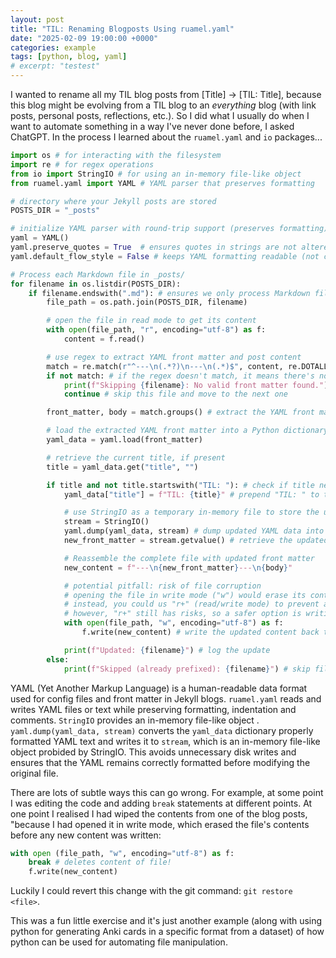 ```yaml
---
layout: post
title: "TIL: Renaming Blogposts Using ruamel.yaml"
date: "2025-02-09 19:00:00 +0000"
categories: example
tags: [python, blog, yaml]
# excerpt: "testest"
---
```


I wanted to rename all my TIL blog posts from \[Title\] -> \[TIL: Title\], because this blog might be evolving from a TIL blog to an _everything_ blog (with link posts, personal posts, reflections, etc.). So I did what I usually do when I want to automate something in a way I've never done before, I asked ChatGPT. In the process I learned about the `ruamel.yaml` and `io` packages...

```python
import os # for interacting with the filesystem
import re # for regex operations
from io import StringIO # for using an in-memory file-like object
from ruamel.yaml import YAML # YAML parser that preserves formatting

# directory where your Jekyll posts are stored
POSTS_DIR = "_posts"

# initialize YAML parser with round-trip support (preserves formatting)
yaml = YAML()
yaml.preserve_quotes = True  # ensures quotes in strings are not altered
yaml.default_flow_style = False # keeps YAML formatting readable (not compact inline style)

# Process each Markdown file in _posts/
for filename in os.listdir(POSTS_DIR):
    if filename.endswith(".md"): # ensures we only process Markdown files
        file_path = os.path.join(POSTS_DIR, filename)

        # open the file in read mode to get its content
        with open(file_path, "r", encoding="utf-8") as f:
            content = f.read()

        # use regex to extract YAML front matter and post content
        match = re.match(r"^---\n(.*?)\n---\n(.*)$", content, re.DOTALL)
        if not match: # if the regex doesn't match, it means there's no valid front matter
            print(f"Skipping {filename}: No valid front matter found.")
            continue # skip this file and move to the next one

        front_matter, body = match.groups() # extract the YAML front matter and post body

        # load the extracted YAML front matter into a Python dictionary
        yaml_data = yaml.load(front_matter)

        # retrieve the current title, if present
        title = yaml_data.get("title", "")

        if title and not title.startswith("TIL: "): # check if title needs updating
            yaml_data["title"] = f"TIL: {title}" # prepend "TIL: " to the title

            # use StringIO as a temporary in-memory file to store the updated YAML front matter
            stream = StringIO()
            yaml.dump(yaml_data, stream) # dump updated YAML data into the stream
            new_front_matter = stream.getvalue() # retrieve the updated YAML as a string

            # Reassemble the complete file with updated front matter
            new_content = f"---\n{new_front_matter}---\n{body}"

            # potential pitfall: risk of file corruption
            # opening the file in write mode ("w") would erase its content before writing the new content
            # instead, you could us "r+" (read/write mode) to prevent accidental data loss in case of errors
            # however, "r+" still has risks, so a safer option is writing to a temporary file first
            with open(file_path, "w", encoding="utf-8") as f:
                f.write(new_content) # write the updated content back to the file

            print(f"Updated: {filename}") # log the update
        else:
            print(f"Skipped (already prefixed): {filename}") # skip files already updated
```

YAML (Yet Another Markup Language) is a human-readable data format used for config files and front matter in Jekyll blogs. `ruamel.yaml` reads and writes YAML files or text while preserving formatting, indentation and comments. `StringIO` provides an in-memory file-like object . `yaml.dump(yaml_data, stream)` converts the `yaml_data` dictionary properly formatted YAML text and writes it to `stream`, which is an in-memory file-like object probided by StringIO. This avoids unnecessary disk writes and ensures that the YAML remains correctly formatted before modifying the original file.

There are lots of subtle ways this can go wrong. For example, at some point I was editing the code and adding `break` statements at different points. At one point I realised I had wiped the contents from one of the blog posts, "because I had opened it in write mode, which erased the file's contents before any new content was written:

```python
with open (file_path, "w", encoding="utf-8") as f:
    break # deletes content of file!
    f.write(new_content)
```

Luckily I could revert this change with the git command: `git restore <file>`.

This was a fun little exercise and it's just another example (along with using python for generating Anki cards in a specific format from a dataset) of how python can be used for automating file manipulation.
